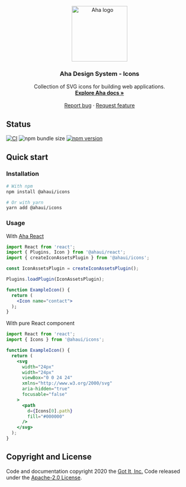 <p align="center">
  <a href="https://aha.got-it.ai">
    <img src="https://raw.githubusercontent.com/gotitinc/aha-assets/master/origin/ahaui-logo-trasparent.svg" alt="Aha logo" width="150" height="150">
  </a>
</p>

<h3 align="center">Aha Design System - Icons</h3>
<p align="center">
  Collection of SVG icons for building web applications.
  <br>
  <a href="https://aha.got-it.ai"><strong>Explore Aha docs »</strong></a>
  <br>
  <br>
  <a href="https://github.com/gotitinc/aha-icons/issues/new?template=bug_report.md">Report bug</a>
  ·
  <a href="https://github.com/gotitinc/aha-icons/issues/new?template=feature_request.md">Request feature</a>
</p>

## Status
[![CI](https://github.com/gotitinc/aha-icons/workflows/Lint/badge.svg)](https://github.com/gotitinc/aha-icons/actions)
![npm bundle size](https://img.shields.io/bundlephobia/min/@ahaui/icons)
[![npm version](https://img.shields.io/npm/v/@ahaui/icons)](https://www.npmjs.com/package/@ahaui/icons)
## Quick start

### Installation
```sh
# With npm
npm install @ahaui/icons

# Or with yarn
yarn add @ahaui/icons
```

### Usage
With [Aha React](https://github.com/gotitinc/aha-react)
```jsx
import React from 'react';
import { Plugins, Icon } from '@ahaui/react';
import { createIconAssetsPlugin } from '@ahaui/icons';

const IconAssetsPlugin = createIconAssetsPlugin();

Plugins.loadPlugin(IconAssetsPlugin);

function ExampleIcon() {
  return (
    <Icon name="contact">
  );
}
```

With pure React component
```jsx
import React from 'react';
import { Icons } from '@ahaui/icons';

function ExampleIcon() {
  return (
    <svg
      width="24px"
      width="24px"
      viewBox="0 0 24 24"
      xmlns="http://www.w3.org/2000/svg"
      aria-hidden="true"
      focusable="false"
    >
      <path
        d={Icons[0].path}
        fill="#000000"
      />
    </svg>
  );
}
```

## Copyright and License

Code and documentation copyright 2020 the [Got It, Inc.](https://www.got-it.ai) Code released under the [Apache-2.0 License](https://github.com/gotitinc/aha-icons/blob/master/LICENSE).
